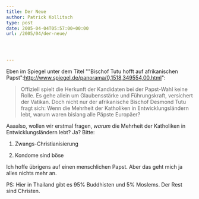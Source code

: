 ```yaml
---
title: Der Neue
author: Patrick Kollitsch
type: post
date: 2005-04-04T05:57:00+00:00
url: /2005/04/der-neue/




---
```

Eben im Spiegel unter dem Titel ""Bischof Tutu hofft auf afrikanischen Papst":http://www.spiegel.de/panorama/0,1518,349554,00.html": 

> Offiziell spielt die Herkunft der Kandidaten bei der Papst-Wahl keine Rolle. Es gehe allein um Glaubensstärke und Führungskraft, versichert der Vatikan. Doch nicht nur der afrikanische Bischof Desmond Tutu fragt sich: Wenn die Mehrheit der Katholiken in Entwicklungsländern lebt, warum waren bislang alle Päpste Europäer?

Aaaalso, wollen wir erstmal fragen, _warum_ die Mehrheit der Katholiken in Entwicklungsländern lebt? Ja? Bitte:

1. Zwangs-Christianisierung
  
2. Kondome sind böse

Ich hoffe übrigens auf einen menschlichen Papst. Aber das geht mich ja alles nichts mehr an.

PS: Hier in Thailand gibt es 95% Buddhisten und 5% Moslems. Der Rest sind Christen.